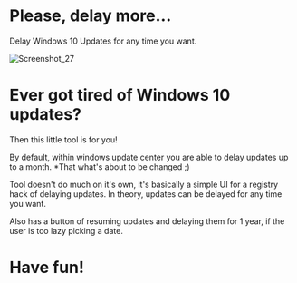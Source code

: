 # Please, delay more...
 Delay Windows 10 Updates for any time you want.
 
 ![Screenshot_27](https://user-images.githubusercontent.com/40367739/163489978-19ebfd75-6212-4bfe-a1f5-c9d6d206bdeb.png)

 # Ever got tired of Windows 10 updates? 
 Then this little tool is for you!
 
 By default, within windows update center you are able to delay updates up to a month. 
 *That what's about to be changed ;)
 
 Tool doesn't do much on it's own, it's basically a simple UI for a registry hack of delaying updates.
 In theory, updates can be delayed for any time you want.
 
 Also has a button of resuming updates and delaying them for 1 year, if the user is too lazy picking a date.
 
 # Have fun!
